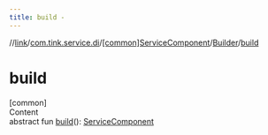 ```yaml
---
title: build -
---
```

//[link](../../../index.md)/[com.tink.service.di](../../index.md)/[[common]ServiceComponent](../index.md)/[Builder](index.md)/[build](build.md)



# build  
[common]  
Content  
abstract fun [build](build.md)(): [ServiceComponent](../index.md)  



